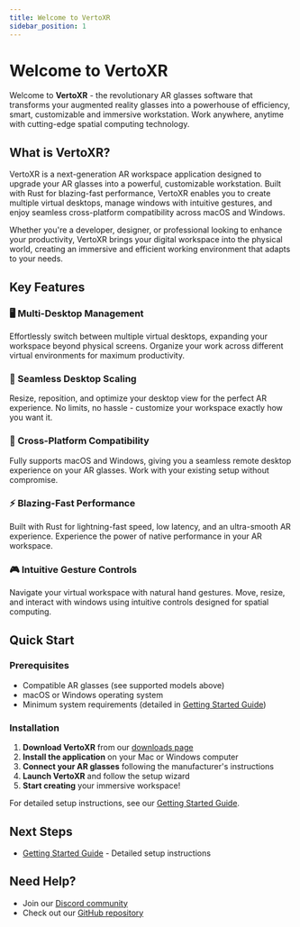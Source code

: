 ```yaml
---
title: Welcome to VertoXR
sidebar_position: 1
---
```

# Welcome to VertoXR

Welcome to **VertoXR** - the revolutionary AR glasses software that transforms your augmented reality glasses into a powerhouse of efficiency, smart, customizable and immersive workstation. Work anywhere, anytime with cutting-edge spatial computing technology.

## What is VertoXR?

VertoXR is a next-generation AR workspace application designed to upgrade your AR glasses into a powerful, customizable workstation. Built with Rust for blazing-fast performance, VertoXR enables you to create multiple virtual desktops, manage windows with intuitive gestures, and enjoy seamless cross-platform compatibility across macOS and Windows.

Whether you're a developer, designer, or professional looking to enhance your productivity, VertoXR brings your digital workspace into the physical world, creating an immersive and efficient working environment that adapts to your needs.

## Key Features

### 🖥️ Multi-Desktop Management

Effortlessly switch between multiple virtual desktops, expanding your workspace beyond physical screens. Organize your work across different virtual environments for maximum productivity.

### 📏 Seamless Desktop Scaling

Resize, reposition, and optimize your desktop view for the perfect AR experience. No limits, no hassle - customize your workspace exactly how you want it.

### 🔄 Cross-Platform Compatibility

Fully supports macOS and Windows, giving you a seamless remote desktop experience on your AR glasses. Work with your existing setup without compromise.

### ⚡ Blazing-Fast Performance

Built with Rust for lightning-fast speed, low latency, and an ultra-smooth AR experience. Experience the power of native performance in your AR workspace.

### 🎮 Intuitive Gesture Controls

Navigate your virtual workspace with natural hand gestures. Move, resize, and interact with windows using intuitive controls designed for spatial computing.

## Quick Start

### Prerequisites

* Compatible AR glasses (see supported models above)
* macOS or Windows operating system
* Minimum system requirements (detailed in [Getting Started Guide](./getting-started))

### Installation

1. **Download VertoXR** from our [downloads page](https://vertoxr.com/)
2. **Install the application** on your Mac or Windows computer
3. **Connect your AR glasses** following the manufacturer's instructions
4. **Launch VertoXR** and follow the setup wizard
5. **Start creating** your immersive workspace!

For detailed setup instructions, see our [Getting Started Guide](./getting-started).

## Next Steps

* [Getting Started Guide](./getting-started) - Detailed setup instructions

## Need Help?

* Join our [Discord community](https://discord.gg/pmAErJmGk5)
* Check out our [GitHub repository](https://github.com/rohitsangwan01/Verto_XR)
